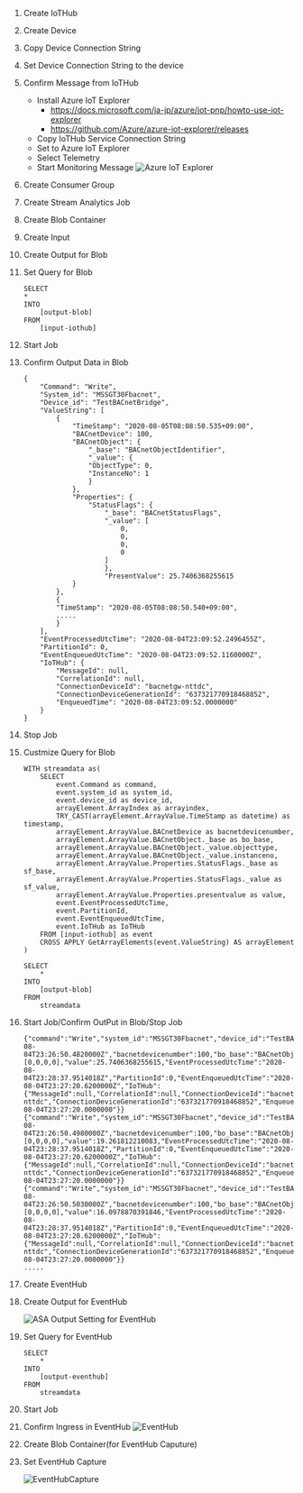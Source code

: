 

1. Create IoTHub
2. Create Device
3. Copy Device Connection String
4. Set Device Connection String to the device
5. Confirm Message from IoTHub
    - Install Azure IoT Explorer
        - https://docs.microsoft.com/ja-jp/azure/iot-pnp/howto-use-iot-explorer
        - https://github.com/Azure/azure-iot-explorer/releases
    - Copy IoTHub Service Connection String
    - Set to Azure IoT Explorer
    - Select Telemetry
    - Start Monitoring Message
      ![Azure IoT Explorer](./images/AzureIoTExplorer.png)
6. Create Consumer Group
7. Create Stream Analytics Job
8. Create Blob Container
9. Create Input
10. Create Output for Blob
11. Set Query for Blob
    ```
    SELECT
    *
    INTO
        [output-blob]
    FROM
        [input-iothub]
    ```
12. Start Job
13. Confirm Output Data in Blob
    ```
    {
        "Command": "Write",
        "System_id": "MSSGT30Fbacnet",
        "Device_id": "TestBACnetBridge",
        "ValueString": [
            {
                "TimeStamp": "2020-08-05T08:08:50.535+09:00",
                "BACnetDevice": 100,
                "BACnetObject": {
                    "_base": "BACnetObjectIdentifier",
                    "_value": {
                    "ObjectType": 0,
                    "InstanceNo": 1
                    }
                },
                "Properties": {
                    "StatusFlags": {
                        "_base": "BACnetStatusFlags",
                        "_value": [
                            0,
                            0,
                            0,
                            0
                        ]
                        },
                        "PresentValue": 25.7406368255615
                }
            },
            {
            "TimeStamp": "2020-08-05T08:08:50.540+09:00",
            .....
            }
        ],
        "EventProcessedUtcTime": "2020-08-04T23:09:52.2496455Z",
        "PartitionId": 0,
        "EventEnqueuedUtcTime": "2020-08-04T23:09:52.1160000Z",
        "IoTHub": {
            "MessageId": null,
            "CorrelationId": null,
            "ConnectionDeviceId": "bacnetgw-nttdc",
            "ConnectionDeviceGenerationId": "637321770918468852",
            "EnqueuedTime": "2020-08-04T23:09:52.0000000"
        }
    }
    ```

14. Stop Job
15. Custmize Query for Blob
    ```
    WITH streamdata as(
        SELECT
            event.Command as command,
            event.system_id as system_id,
            event.device_id as device_id,
            arrayElement.ArrayIndex as arrayindex,
            TRY_CAST(arrayElement.ArrayValue.TimeStamp as datetime) as timestamp,
            arrayElement.ArrayValue.BACnetDevice as bacnetdevicenumber,
            arrayElement.ArrayValue.BACnetObject._base as bo_base,
            arrayElement.ArrayValue.BACnetObject._value.objecttype,
            arrayElement.ArrayValue.BACnetObject._value.instanceno,
            arrayElement.ArrayValue.Properties.StatusFlags._base as sf_base,
            arrayElement.ArrayValue.Properties.StatusFlags._value as sf_value,
            arrayElement.ArrayValue.Properties.presentvalue as value,
            event.EventProcessedUtcTime,
            event.PartitionId,
            event.EventEnqueuedUtcTime,
            event.IoTHub as IoTHub
        FROM [input-iothub] as event
        CROSS APPLY GetArrayElements(event.ValueString) AS arrayElement
    )

    SELECT 
        * 
    INTO 
        [output-blob] 
    FROM 
        streamdata
    ```

16. Start Job/Confirm OutPut in Blob/Stop Job
    ```
    {"command":"Write","system_id":"MSSGT30Fbacnet","device_id":"TestBACnetBridge","arrayindex":0,"timestamp":"2020-08-04T23:26:50.4820000Z","bacnetdevicenumber":100,"bo_base":"BACnetObjectIdentifier","objecttype":0,"instanceno":1,"sf_base":"BACnetStatusFlags","sf_value":[0,0,0,0],"value":25.7406368255615,"EventProcessedUtcTime":"2020-08-04T23:28:37.9514018Z","PartitionId":0,"EventEnqueuedUtcTime":"2020-08-04T23:27:20.6200000Z","IoTHub":{"MessageId":null,"CorrelationId":null,"ConnectionDeviceId":"bacnetgw-nttdc","ConnectionDeviceGenerationId":"637321770918468852","EnqueuedTime":"2020-08-04T23:27:20.0000000"}}
    {"command":"Write","system_id":"MSSGT30Fbacnet","device_id":"TestBACnetBridge","arrayindex":1,"timestamp":"2020-08-04T23:26:50.4980000Z","bacnetdevicenumber":100,"bo_base":"BACnetObjectIdentifier","objecttype":0,"instanceno":2,"sf_base":"BACnetStatusFlags","sf_value":[0,0,0,0],"value":19.261812210083,"EventProcessedUtcTime":"2020-08-04T23:28:37.9514018Z","PartitionId":0,"EventEnqueuedUtcTime":"2020-08-04T23:27:20.6200000Z","IoTHub":{"MessageId":null,"CorrelationId":null,"ConnectionDeviceId":"bacnetgw-nttdc","ConnectionDeviceGenerationId":"637321770918468852","EnqueuedTime":"2020-08-04T23:27:20.0000000"}}
    {"command":"Write","system_id":"MSSGT30Fbacnet","device_id":"TestBACnetBridge","arrayindex":2,"timestamp":"2020-08-04T23:26:50.5030000Z","bacnetdevicenumber":100,"bo_base":"BACnetObjectIdentifier","objecttype":0,"instanceno":3,"sf_base":"BACnetStatusFlags","sf_value":[0,0,0,0],"value":16.0978870391846,"EventProcessedUtcTime":"2020-08-04T23:28:37.9514018Z","PartitionId":0,"EventEnqueuedUtcTime":"2020-08-04T23:27:20.6200000Z","IoTHub":{"MessageId":null,"CorrelationId":null,"ConnectionDeviceId":"bacnetgw-nttdc","ConnectionDeviceGenerationId":"637321770918468852","EnqueuedTime":"2020-08-04T23:27:20.0000000"}}
    .....
    ```
17. Create EventHub
18. Create Output for EventHub

    ![ASA Output Setting for EventHub](./images/ASA-CreateEventHubOutput.png)

19. Set Query for EventHub
    ```
    SELECT 
        * 
    INTO 
        [output-eventhub] 
    FROM 
        streamdata
    ```

20. Start Job
21. Confirm Ingress in EventHub
    ![EventHub](./images/EventHub.png)
22. Create Blob Container(for EventHub Caputure) 
23. Set EventHub Capture

    ![EventHubCapture](./images/EventHub-Capture01.png)




